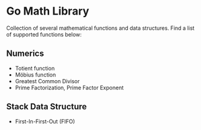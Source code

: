 # Go Math Library

Collection of several mathematical functions and data structures.
Find a list of supported functions below:

## Numerics

- Totient function
- Möbius function
- Greatest Common Divisor
- Prime Factorization, Prime Factor Exponent

## Stack Data Structure

- First-In-First-Out (FIFO)
